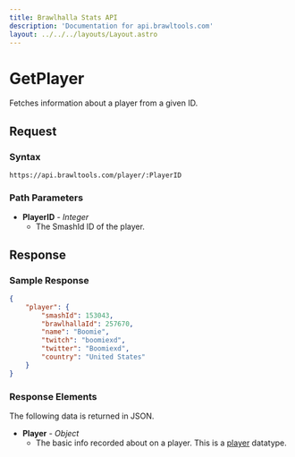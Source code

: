 ```yaml
---
title: Brawlhalla Stats API
description: 'Documentation for api.brawltools.com'
layout: ../../../layouts/Layout.astro
---
```


# GetPlayer

Fetches information about a player from a given ID.

## Request

### Syntax

```https://api.brawltools.com/player/:PlayerID```

### Path Parameters

- **PlayerID** - *Integer*
	- The SmashId ID of the player.

## Response

### Sample Response

```json
{
    "player": {
        "smashId": 153043,
        "brawlhallaId": 257670,
        "name": "Boomie",
        "twitch": "boomiexd",
        "twitter": "Boomiexd",
        "country": "United States"
    }
}
```

### Response Elements

The following data is returned in JSON.	

- **Player** - *Object*
	- The basic info recorded about on a player. This is a <a href="../../../datatypes/player">player</a> datatype.
